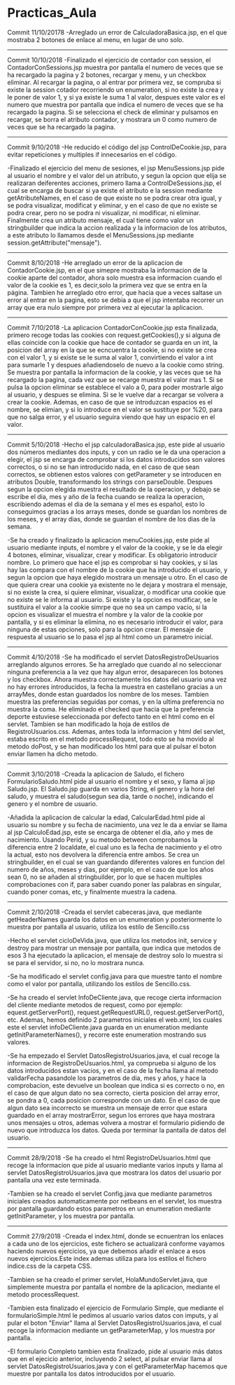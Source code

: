# Practicas_Aula
Commit 11/10/20178
-Arreglado un error de CalculadoraBasica.jsp, en el que mostraba 2 botones de enlace al menu, en lugar de uno solo.

-----------------
Commit 10/10/2018
-Finalizado el ejercicio de contador con session, el ContadorConSessions.jsp muestra por pantalla el numero de veces que se ha recargado la pagina
y 2 botones, recargar y menu, y un checkbox eliminar. Al recargar la pagina, o al entrar por primera vez, se compruba si existe la session cotador
recorriendo un enumeration, si no existe la crea y le poner de valor 1, y si ya existe le suma 1 al valor, despues este valor es el numero que 
muestra por pantalla que indica el numero de veces que se ha recargado la pagina. Si se selecciona el check de eliminar y pulsamos en recargar,
se borra el atributo contador, y mostrara un 0 como numero de veces que se ha recargado la pagina.


----------------
Commit 9/10/2018
-He reducido el código del jsp ControlDeCookie.jsp, para evitar repeticiones y multiples if innecesarios en el código.

-Finalizado el ejercicio del menu de sesiones, el jsp MenuSessions.jsp pide al usuario el nombre y el valor del un atributo, y segun la opcion
que elija se realizaran deiferentes acciones, primero llama a ControlDeSessions.jsp, el cual se encarga de buscar si ya existe el atributo e la session
mediante getAtributeNames, en el caso de que existe no se podra crear otra igual, y se podra visualizar, modificat y eliminar, y en el caso de que no
existe se podra crear, pero no se podra ni visualizar, ni modificar, ni eliminar. Finalmente crea un atributo mensaje, el cual tiene
como valor un stringbuilder que indica la accion realizada y la informacion de los atributos, a este atributo lo llamamos desde el MenuSessions.jsp
mediante session.getAttribute("mensaje").

 
----------------
Commit 8/10/2018
-He arreglado un error de la aplicacion de ContadorCookie.jsp, en el que simepre mostraba la informacion de la cookie aparte del contador,
ahora solo muestra esa informacion cuando el valor de la cookie es 1, es decir,solo la primera vez que se entra en la página.
Tambien he arreglado otro error, que hacia que a veces saltase un error al entrar en la pagina,
esto se debia a que el jsp intentaba recorrer un array que era nulo siempre por primera vez al ejecutar la aplicacion.




----------------
Commit 7/10/2018
-La aplicacion ContadorConCookie.jsp esta finalizada, primero recoge todas las cookies con request.getCookies(),y si alguna de ellas coincide con
la cookie que hace de contador se guarda en un int, la posicion del array en la que se ecncuentra la cookie, si no existe se crea con el valor 1,
y si existe se le suma al valor 1, convirtiendo el valor a int para sumarle 1 y despues añadiendoselo de nuevo a la cookie como string.
Se muestra por pantalla la informacion de la cookie, y las veces que se ha recargado la pagina, cada vez que se recarge muestra el valor mas 1.
Si se pulsa la opcion eliminar se establece el valo a 0, para poder mostrarle algo al usuario, y despues se elimina. Si se le vuelve dar a recargar
se volvera a crear la cookie. Ademas, en caso de que se introduzcan espacios es el nombre, se elimian, y si lo introduce en el valor se sustituye
por %20, para que no salga error, y el usuario seguira viendo que hay un espacio en el valor.




----------------
Commit 5/10/2018
-Hecho el jsp calculadoraBasica.jsp, este pide al usuario dos números mediantes dos inputs, y con un radio se le da una operacion a elegir,
el jsp se encarga de comprobar si los datos introducidos son valores correctos, o si no se han introducido nada, en el caso de que sean correctos,
se obtienen estos valores con getParameter y se introducen en atributos Double, transformando los strings con parseDouble.
Despues segun la opcion elegida muestra el resultado de la operacion, y debajo se escribe el dia, mes y año de la fecha cuando se realiza la operacion,
escribiendo ademas el dia de la semana y el mes es español, esto lo conseguimos gracias a los arrays meses, donde se guardan los nombres de los meses,
y el array dias, donde se guardan el nombre de los dias de la semana.

-Se ha creado y finalizado la aplicacion menuCookies.jsp, este pide al usuario mediante inputs, el nombre y el valor de la cookie, y se le da elegir
4 botones, eliminar, visualizar, crear y modificar. Es obligatorio introducir nombre. Lo primero que hace el jsp es comprobar si hay cookies, y si las hay
las compara con el nombre de la cookie que ha introducido el usuario, y segun la opcion que haya elegido mostrara un mensaje u otro.
En el caso de que quiera crear una cookie ya existente no le dejara y mostrara el mensaje, si no existe la crea, si quiere eliminar, visualizar, o modificar
una cookie que no existe se le informa al usuario. Si existe y la opcion es modificar, se le sustituira el valor a la cookie simrpe que no sea un campo vacio,
si la opcion es visualizar el muestra el nombre y la valor de la cookie por pantalla, y si es eliminar la elimina, no es necesario introducir el valor,
para ninguna de estas opciones, solo para la opcion crear.
El mensaje de respuesta al usuario se lo pasa el jsp al html como un parametro inicial.






----------------
Commit 4/10/2018
-Se ha modificado el servlet DatosRegistroDeUsuarios arreglando algunos errores.
Se ha arreglado que cuando al no seleccionar ninguna preferencia a la vez que hay algun error, desaparecen los botones y los checkbox.
Ahora muestra correctamente los datos del usuario una vez no hay errores introducidos, la fecha la muestra en castellano gracias a un arrayMes,
donde estan guardados los nombre de los meses. Tambien muestra las preferencias seguidas por comas, y en la ultima preferencia no muestra la coma.
He eliminado el checked que hacia que la preferencia deporte estuviese seleccionada por defecto tanto en el html como en el servlet.
Tambien se han modificado la hoja de estilos de RegistroUsuarios.css.
Ademas, antes toda la informacion y html del servlet, estaba escrito en el metodo processRequest, todo esto se ha movido al metodo doPost, y
se han modificado los html para que al pulsar el boton enviar llamen ha dicho metodo.






----------------
Commit 3/10/2018
-Creada la aplicacion de Saludo, el fichero FormularioSaludo.html pide al usuario el nombre y el sexo, y llama al jsp Saludo.jsp.
El Saludo.jsp guarda en varios String, el genero y la hora del saludo, y muestra el saludo(segun sea dia, tarde o noche),
indicando el genero y el nombre de usuario.

-Añadida la aplicacion de calcular la edad, CalcularEdad.html  pide al usuario su nombre y su fecha de nacimiento, una vez le da a enviar se llama al jsp CalculoEdad.jsp,
este se encarga de obtener el dia, año y mes de nacimiento. Usando Perid, y su metodo between comprobamos la diferencia entre 2 localdate, el cual
uno es la fecha de nacimiento y el otro la actual, esto nos devolvera la diferencia entre ambos. Se crea un stringbuilder, en el cual se van
guardando diferentes valores en funcion del numero de años, meses y dias, por ejemplo, en el caso de que los años sean 0, no se añaden al stringbuilder,
por lo que se hacen multiples comprobaciones con if, para saber cuando poner las palabras en singular, cuando poner comas, etc, y finalmente muestra la cadena.







----------------
Commit 2/10/2018
-Creada el servlet cabeceras.java, que mediante getHeaderNames guarda los datos en un enumeration y posteriormente lo muestra
por pantalla al usuario, utiliza los estilo de Sencillo.css

-Hecho el servlet cicloDeVida.java, que utiliza los metodos init, service y destroy para mostrar un mensaje por pantalla, que indica que
metodos de esos 3 ha ejecutado la aplicacion, el mensaje de destroy solo lo muestra si se para el servidor, si no, no lo mostrara nunca.

-Se ha modificado el servlet config.java para que muestre tanto el nombre como el valor por pantalla, utilizando los estilos de Sencillo.css.

-Se ha creado el servlet InfoDeCliente.java, que recoge cierta informacion del cliente mediante metodos de request, como por ejemplo:
equest.getServerPort(), request.getRequestURL(), request.getServerPort(), etc. Ademas, hemos definido 2 parametros iniciales el web.xml,
los cuales este el servlet infoDeCliente.java guarda en un enumeration mediante getInitParameterNames(), y recorre este enumeration mostrando sus valores.

-Se ha empezado el Servlet DatosRegistroUsuarios.java, el cual recoge la informacion de RegistroDeUsuarios.html, ya comprueba si alguno de los datos
introducidos estan vacios, y en el caso de la fecha llama al metodo validarFecha pasandole los parametros de dia, mes y años, y hace la comprobacion,
este devuelve un boolean que indica si es correcto o no, en el caso de que algun dato no sea correcto, cierta posicion del array error, se pondra a 0,
cada posicion corresponde con un dato. En el caso de que algun dato sea incorrecto se muestra un mensaje de error que estara guardado en el array
mostrarError, segun los errores que haya mostrara unos mensajes u otros, ademas volvera a mostrar el formulario pidiendo de nuevo que introduzca los datos.
Queda por terminar la pantalla de datos del usuario.







----------------
Commit 28/9/2018
-Se ha creado el html RegistroDeUsuarios.html que recoge la informacion que pide al usuario mediante varios inputs y llama al servlet DatosRegistroUsuarios.java
que mostrara los datos del usuario por pantalla una vez este terminada.

-Tambien se ha creado el servlet Config.java que mediante parametros iniciales creados automaticamente por netbeans en el servlet, los muestra
por pantalla guardando estos parametros en un enumeration mediante getInitParameter, y los muestra por pantalla.






----------------
Commit 27/9/2018
-Creada el index.html, donde se ecnuentran los enlaces a cada uno de los ejercicios, este fichero se actualizará
conforme vayamos haciendo nuevos ejercicios, ya que debemos añadir el enlace a esos nuevos ejercicios.Este index ademas utiliza
para los estilos el fichero indice.css de la carpeta CSS.

-Tambien se ha creado el primer servlet, HolaMundoServlet.java, que simplemente muestra por pantalla el nombre de la aplicacion, mediante el metodo
processRequest.

-Tambien esta finalizado el ejercicio de Formulario Simple, que mediante el formularioSimple.html le pedimos al usuario varios datos con imputs,
y al pular el boton "Enviar" llama al Servlet DatosRegistroUsuarios.java, el cual recoge la informacion mediante un getParameterMap,
y los muestra por pantalla.

-El formulario Completo tambien esta finalizado, pide al usuario más datos que en el ejecicio anterior, incluyendo 2 select, al pulsar enviar llama al
servlet DatosRegistroUsuarios.java y con el getParameterMap hacemos que muestre por pantalla los datos introducidos por el usuario.
